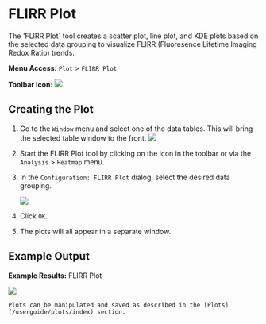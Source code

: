 # FLIRR Plot

The 'FLIRR Plot` tool creates a scatter plot, line plot, and KDE plots based on the selected data grouping to visualize FLIRR (Fluoresence Lifetime Imaging Redox Ratio) trends.

**Menu Access:** `Plot` > `FLIRR Plot`

**Toolbar Icon:** ![](/images/analysis/heatmap.png)

## Creating the Plot

1. Go to the `Window` menu and select one of the data tables. This will bring the selected table window to the front.
    ![](/images/analysis/flirr_data.png)

2. Start the FLIRR Plot tool by clicking on the icon in the toolbar or via the `Analysis` > `Heatmap` menu.

3. In the `Configuration: FLIRR Plot` dialog, select the desired data grouping.

    ![](/images/analysis/flirr-config.png)

4. Click `OK`.

5. The plots will all appear in a separate window.


## Example Output

**Example Results:** FLIRR Plot

![](/images/analysis/flirr-result.png)

```{note}
Plots can be manipulated and saved as described in the [Plots](/userguide/plots/index) section.
```
